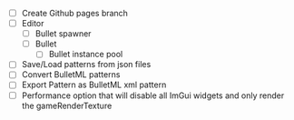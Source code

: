 - [ ] Create Github pages branch
- [ ] Editor
    - [ ] Bullet spawner
    - [ ] Bullet
        - [ ] Bullet instance pool
- [ ] Save/Load patterns from json files
- [ ] Convert BulletML patterns
- [ ] Export Pattern as BulletML xml pattern
- [ ] Performance option that will disable all ImGui widgets and only render the gameRenderTexture